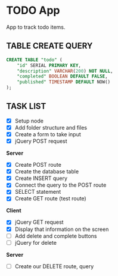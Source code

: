 # TODO App
App to track todo items.

## TABLE CREATE QUERY

```SQL
CREATE TABLE "todo" (
	"id" SERIAL PRIMARY KEY,
	"description" VARCHAR(200) NOT NULL,
	"completed" BOOLEAN DEFAULT FALSE,
	"published" TIMESTAMP DEFAULT NOW()
);
```

## TASK LIST
- [x] Setup node
- [x] Add folder structure and files
- [x] Create a form to take input
- [x] jQuery POST request

**Server**

- [x] Create POST route
- [x] Create the database table
- [x] Create INSERT query
- [x] Connect the query to the POST route
- [x] SELECT statement
- [x] Create GET route (test route)

**Client**

- [x] jQuery GET request
- [x] Display that information on the screen
- [ ] Add delete and complete buttons
- [ ] jQuery for delete

**Server**

- [ ] Create our DELETE route, query
